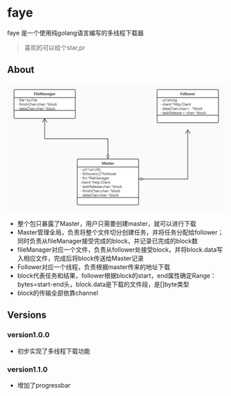 # faye

faye 是一个使用纯golang语言编写的多线程下载器

> 喜欢的可以给个star,pr

## About

!["uml"](./img/uml.jpg)
* 整个包只暴露了Master，用户只需要创建master，就可以进行下载
* Master管理全局，负责将整个文件切分创建任务，并将任务分配给follower；同时负责从fileManager接受完成的block，并记录已完成的block数
* fileManager对应一个文件，负责从follower处接受block，并将block.data写入相应文件，完成后将block传送给Master记录
* Follower对应一个线程，负责根据master传来的地址下载
* block代表任务和结果，follower根据block的start，end属性确定Range：bytes=start-end头，block.data是下载的文件段，是[]byte类型
* block的传输全部依靠channel
## Versions

### version1.0.0
* 初步实现了多线程下载功能
### version1.1.0
* 增加了progressbar
